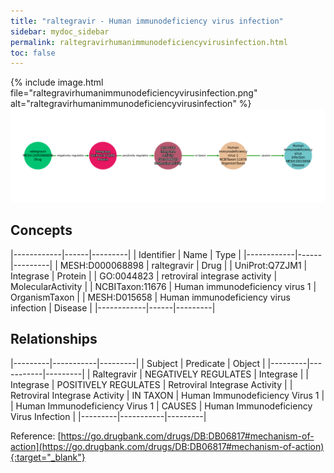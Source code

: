```yaml
---
title: "raltegravir - Human immunodeficiency virus infection"
sidebar: mydoc_sidebar
permalink: raltegravirhumanimmunodeficiencyvirusinfection.html
toc: false 
---
```


{% include image.html file="raltegravirhumanimmunodeficiencyvirusinfection.png" alt="raltegravirhumanimmunodeficiencyvirusinfection" %}![Path Visualization](/images/raltegravirhumanimmunodeficiencyvirusinfection.png)

## Concepts

|------------|------|---------|
| Identifier | Name | Type    |
|------------|------|---------|
| MESH:D000068898 | raltegravir | Drug |
| UniProt:Q7ZJM1 | Integrase | Protein |
| GO:0044823 | retroviral integrase activity | MolecularActivity |
| NCBITaxon:11676 | Human immunodeficiency virus 1 | OrganismTaxon |
| MESH:D015658 | Human immunodeficiency virus infection | Disease |
|------------|------|---------|

## Relationships

|---------|-----------|---------|
| Subject | Predicate | Object  |
|---------|-----------|---------|
| Raltegravir | NEGATIVELY REGULATES | Integrase |
| Integrase | POSITIVELY REGULATES | Retroviral Integrase Activity |
| Retroviral Integrase Activity | IN TAXON | Human Immunodeficiency Virus 1 |
| Human Immunodeficiency Virus 1 | CAUSES | Human Immunodeficiency Virus Infection |
|---------|-----------|---------|

Reference: [https://go.drugbank.com/drugs/DB:DB06817#mechanism-of-action](https://go.drugbank.com/drugs/DB:DB06817#mechanism-of-action){:target="_blank"}